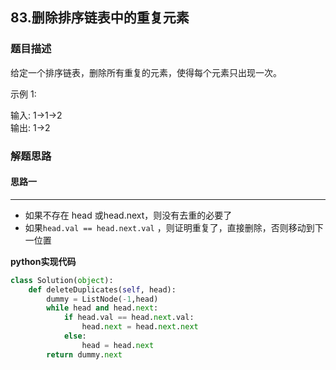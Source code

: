 ## 83.删除排序链表中的重复元素
### 题目描述
给定一个排序链表，删除所有重复的元素，使得每个元素只出现一次。

示例 1:

输入: 1->1->2  
输出: 1->2
### 解题思路
#### 思路一
****
- 如果不存在 head 或head.next，则没有去重的必要了
- 如果`head.val == head.next.val` ，则证明重复了，直接删除，否则移动到下一位置

**python实现代码**
```python
class Solution(object):
    def deleteDuplicates(self, head):
        dummy = ListNode(-1,head)
        while head and head.next:
            if head.val == head.next.val:
                head.next = head.next.next
            else:
                head = head.next
        return dummy.next
```

